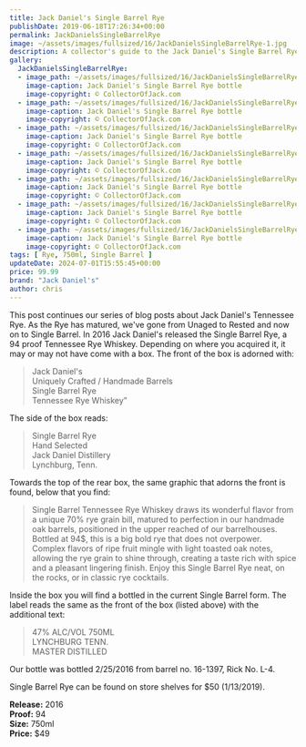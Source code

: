 ```yaml
---
title: Jack Daniel's Single Barrel Rye
publishDate: 2019-06-18T17:26:34+00:00
permalink: JackDanielsSingleBarrelRye
image: ~/assets/images/fullsized/16/JackDanielsSingleBarrelRye-1.jpg
description: A collector's guide to the Jack Daniel's Single Barrel Rye bottle 
gallery:
  JackDanielsSingleBarrelRye:
  - image_path: ~/assets/images/fullsized/16/JackDanielsSingleBarrelRye-1.jpg
    image-caption: Jack Daniel's Single Barrel Rye bottle 
    image-copyright: © CollectorOfJack.com
  - image_path: ~/assets/images/fullsized/16/JackDanielsSingleBarrelRye-2.jpg
    image-caption: Jack Daniel's Single Barrel Rye bottle 
    image-copyright: © CollectorOfJack.com
  - image_path: ~/assets/images/fullsized/16/JackDanielsSingleBarrelRye-3.jpg
    image-caption: Jack Daniel's Single Barrel Rye bottle 
    image-copyright: © CollectorOfJack.com
  - image_path: ~/assets/images/fullsized/16/JackDanielsSingleBarrelRye-4.jpg
    image-caption: Jack Daniel's Single Barrel Rye bottle 
    image-copyright: © CollectorOfJack.com
  - image_path: ~/assets/images/fullsized/16/JackDanielsSingleBarrelRye-5.jpg
    image-caption: Jack Daniel's Single Barrel Rye bottle 
    image-copyright: © CollectorOfJack.com
  - image_path: ~/assets/images/fullsized/16/JackDanielsSingleBarrelRye-6.jpg
    image-caption: Jack Daniel's Single Barrel Rye bottle 
    image-copyright: © CollectorOfJack.com
  - image_path: ~/assets/images/fullsized/16/JackDanielsSingleBarrelRye-8.jpg
    image-caption: Jack Daniel's Single Barrel Rye bottle 
    image-copyright: © CollectorOfJack.com
tags: [ Rye, 750ml, Single Barrel ]
updateDate: 2024-07-01T15:55:45+00:00
price: 99.99
brand: "Jack Daniel's"
author: chris
---
```

This post continues our series of blog posts about Jack Daniel's Tennessee Rye. As the Rye has matured, we've gone from Unaged to Rested and now on to Single Barrel. In 2016 Jack Daniel's released the Single Barrel Rye, a 94 proof Tennessee Rye Whiskey. Depending on where you acquired it, it may or may not have come with a box. The front of the box is adorned with:

> Jack Daniel's   
> Uniquely Crafted / Handmade Barrels  
> Single Barrel Rye  
> Tennessee Rye Whiskey”


 The side of the box reads:
> Single Barrel Rye  
> Hand Selected  
> Jack Daniel Distillery  
> Lynchburg, Tenn.

Towards the top of the rear box, the same graphic that adorns the front is found, below that you find:
> Single Barrel Tennessee Rye Whiskey draws its wonderful flavor from a unique 70% rye grain bill, matured to perfection in our handmade oak barrels, positioned in the upper reached of our barrelhouses. Bottled at 94$, this is a big bold rye that does not overpower. Complex flavors of ripe fruit mingle with light toasted oak notes, allowing the rye grain to shine through, creating a taste rich with spice and a pleasant lingering finish. Enjoy this Single Barrel Rye neat, on the rocks, or in classic rye cocktails.


Inside the box you will find a bottled in the current Single Barrel form. The label reads the same as the front of the box (listed above) with the additional text:

> 47% ALC/VOL 750ML  
> LYNCHBURG TENN.  
> MASTER DISTILLED

Our bottle was bottled 2/25/2016 from barrel no. 16-1397, Rick No. L-4. 

Single Barrel Rye can be found on store shelves for $50 (1/13/2019).

**Release:** 2016  
**Proof:** 94  
**Size:** 750ml  
**Price:** $49  



